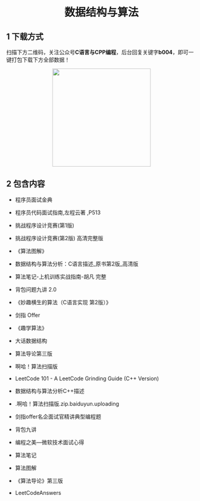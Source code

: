 <h1 align="center">数据结构与算法</h1>

## 1 下载方式

扫描下方二维码，关注公众号**C语言与CPP编程**，后台回复关键字**b004**，即可一键打包下载下方全部数据！

<p align="center">
    <img src="http://oss.interviewguide.cn/img/202304210025124.jpg" width="260" height="260"></img>
</p>


## 2 包含内容

- 程序员面试金典 
- 程序员代码面试指南,左程云著 ,P513 
- 挑战程序设计竞赛(第1版)  
- 挑战程序设计竞赛(第2版) 高清完整版 
- 《算法图解》  
- 数据结构与算法分析：C语言描述_原书第2版_高清版 
- 算法笔记-上机训练实战指南-胡凡 完整 
- 背包问题九讲 2.0 
- 《妙趣横生的算法（C语言实现 第2版）》  
- 剑指 Offer 
- 《趣学算法》 
- 大话数据结构  
- 算法导论第三版  
- 啊哈！算法扫描版 
- LeetCode 101 - A LeetCode Grinding Guide (C++ Version)

- 数据结构与算法分析C++描述  
- .啊哈！算法扫描版.zip.baiduyun.uploading

- 剑指offer名企面试官精讲典型编程题 
- 背包九讲  
- 编程之美—微软技术面试心得  
- 算法笔记 
- 算法图解 
- 《算法导论》第三版  
- LeetCodeAnswers